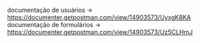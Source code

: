 documentação de usuários -> https://documenter.getpostman.com/view/14903573/UyxgK8KA
documentação de formulários -> https://documenter.getpostman.com/view/14903573/Uz5CLHmJ